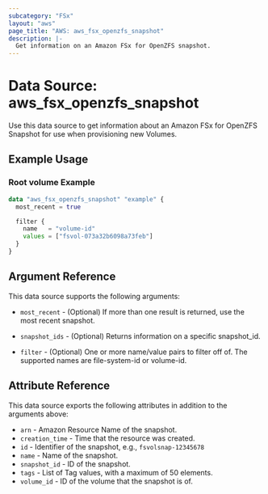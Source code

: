 ```yaml
---
subcategory: "FSx"
layout: "aws"
page_title: "AWS: aws_fsx_openzfs_snapshot"
description: |-
  Get information on an Amazon FSx for OpenZFS snapshot.
---
```


# Data Source: aws_fsx_openzfs_snapshot

Use this data source to get information about an Amazon FSx for OpenZFS Snapshot for use when provisioning new Volumes.

## Example Usage

### Root volume Example

```terraform
data "aws_fsx_openzfs_snapshot" "example" {
  most_recent = true

  filter {
    name   = "volume-id"
    values = ["fsvol-073a32b6098a73feb"]
  }
}
```

## Argument Reference

This data source supports the following arguments:

* `most_recent` - (Optional) If more than one result is returned, use the most recent snapshot.

* `snapshot_ids` - (Optional) Returns information on a specific snapshot_id.

* `filter` - (Optional) One or more name/value pairs to filter off of. The
supported names are file-system-id or volume-id.

## Attribute Reference

This data source exports the following attributes in addition to the arguments above:

* `arn` - Amazon Resource Name of the snapshot.
* `creation_time` - Time that the resource was created.
* `id` - Identifier of the snapshot, e.g., `fsvolsnap-12345678`
* `name` - Name of the snapshot.
* `snapshot_id` - ID of the snapshot.
* `tags` - List of Tag values, with a maximum of 50 elements.
* `volume_id` - ID of the volume that the snapshot is of.
